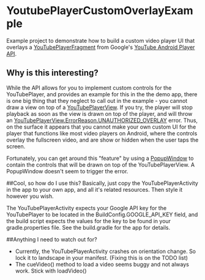 # YoutubePlayerCustomOverlayExample
Example project to demonstrate how to build a custom video player UI that overlays a  [YouTubePlayerFragment](https://developers.google.com/youtube/android/player/reference/com/google/android/youtube/player/YouTubePlayerFragment) from Google's [YouTube Android Player API](https://developers.google.com/youtube/android/player/).

## Why is this interesting?
While the API allows for you to implement custom controls for the YouTubePlayer, and provides an example for this in the the demo app, there is one big thing that they neglect to call out in the example - you cannot draw a view on top of a [YouTubePlayerView](https://developers.google.com/youtube/android/player/reference/com/google/android/youtube/player/YouTubePlayerView). If you try, the player will stop playback as soon as the view is drawn on top of the player, and will throw an [YouTubePlayerView.ErrorReason.UNAUTHORIZED_OVERLAY](https://developers.google.com/youtube/android/player/reference/com/google/android/youtube/player/YouTubePlayer.ErrorReason) error. Thus, on the surface it appears that you cannot make your own custom UI for the player that functions like most video players on Android, where the controls overlay the fullscreen video, and are show or hidden when the user taps the screen.

Fortunately, you can get around this "feature" by using a [PopupWindow](http://developer.android.com/reference/android/widget/PopupWindow.html) to contain the controls that will be drawn on top of the YouTubePlayerView. A PopupWindow doesn't seem to trigger the error.

##Cool, so how do I use this?
Basically, just copy the YouTubePlayerActivity in the app to your own app, and all it's related resources. Then style it however you wish. 

The YouTubePlayerActivity expects your Google API key for the YouTubePlayer to be located in the BuildConfig.GOOGLE_API_KEY field, and the build script expects the values for the key to be found in your gradle.properties file. See the build.gradle for the app for details.

##Anything I need to watch out for?
* Currently, the YouTubePlayerActivity crashes on orientation change. So lock it to landscape in your manifest. (Fixing this is on the TODO list)
* The cueVideo() method to load a video seems buggy and not always work. Stick with loadVideo()

